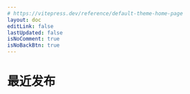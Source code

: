 ```yaml
---
# https://vitepress.dev/reference/default-theme-home-page
layout: doc
editLink: false
lastUpdated: false
isNoComment: true
isNoBackBtn: true
---
```

# 最近发布

<BlogHome />

<script lang="ts" setup>
import BlogHome from "./.vitepress/theme/components/BlogHome.vue"
</script>
